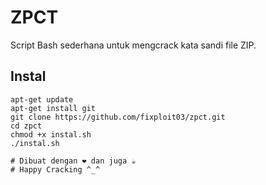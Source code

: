 # ZPCT

Script Bash sederhana untuk mengcrack kata sandi file ZIP. 

## Instal

```
apt-get update
apt-get install git
git clone https://github.com/fixploit03/zpct.git
cd zpct
chmod +x instal.sh
./instal.sh
```

```
# Dibuat dengan ❤️ dan juga ☕
# Happy Cracking ^_^
```
